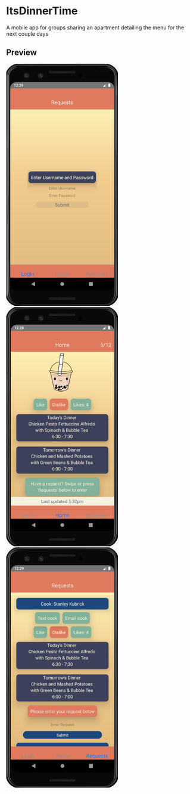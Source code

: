# ItsDinnerTime
A mobile app for groups sharing an apartment detailing the menu for the next couple days

## Preview
<img src="https://github.com/ZovcIfzm/ItsDinnerTime/blob/master/readme/exampleLoginScreen.PNG" width="300"> <img src="https://github.com/ZovcIfzm/ItsDinnerTime/blob/master/readme/exampleHomeScreen.PNG" width="300"> <img src="https://github.com/ZovcIfzm/ItsDinnerTime/blob/master/readme/exampleRequestScreen.PNG" width="300"> 
